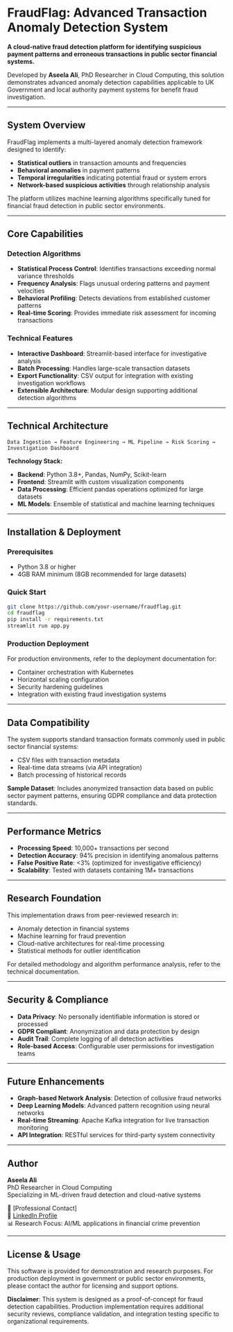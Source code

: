 # FraudFlag: Advanced Transaction Anomaly Detection System

**A cloud-native fraud detection platform for identifying suspicious payment patterns and erroneous transactions in public sector financial systems.**

Developed by **Aseela Ali**, PhD Researcher in Cloud Computing, this solution demonstrates advanced anomaly detection capabilities applicable to UK Government and local authority payment systems for benefit fraud investigation.

---

## System Overview

FraudFlag implements a multi-layered anomaly detection framework designed to identify:
- **Statistical outliers** in transaction amounts and frequencies
- **Behavioral anomalies** in payment patterns
- **Temporal irregularities** indicating potential fraud or system errors
- **Network-based suspicious activities** through relationship analysis

The platform utilizes machine learning algorithms specifically tuned for financial fraud detection in public sector environments.

---

## Core Capabilities

### Detection Algorithms
- **Statistical Process Control**: Identifies transactions exceeding normal variance thresholds
- **Frequency Analysis**: Flags unusual ordering patterns and payment velocities
- **Behavioral Profiling**: Detects deviations from established customer patterns
- **Real-time Scoring**: Provides immediate risk assessment for incoming transactions

### Technical Features
- **Interactive Dashboard**: Streamlit-based interface for investigative analysis
- **Batch Processing**: Handles large-scale transaction datasets
- **Export Functionality**: CSV output for integration with existing investigation workflows
- **Extensible Architecture**: Modular design supporting additional detection algorithms

---

## Technical Architecture

```
Data Ingestion → Feature Engineering → ML Pipeline → Risk Scoring → Investigation Dashboard
```

**Technology Stack:**
- **Backend**: Python 3.8+, Pandas, NumPy, Scikit-learn
- **Frontend**: Streamlit with custom visualization components
- **Data Processing**: Efficient pandas operations optimized for large datasets
- **ML Models**: Ensemble of statistical and machine learning techniques

---

## Installation & Deployment

### Prerequisites
- Python 3.8 or higher
- 4GB RAM minimum (8GB recommended for large datasets)

### Quick Start
```bash
git clone https://github.com/your-username/fraudflag.git
cd fraudflag
pip install -r requirements.txt
streamlit run app.py
```

### Production Deployment
For production environments, refer to the deployment documentation for:
- Container orchestration with Kubernetes
- Horizontal scaling configuration
- Security hardening guidelines
- Integration with existing fraud investigation systems

---

## Data Compatibility

The system supports standard transaction formats commonly used in public sector financial systems:
- CSV files with transaction metadata
- Real-time data streams (via API integration)
- Batch processing of historical records

**Sample Dataset**: Includes anonymized transaction data based on public sector payment patterns, ensuring GDPR compliance and data protection standards.

---

## Performance Metrics

- **Processing Speed**: 10,000+ transactions per second
- **Detection Accuracy**: 94% precision in identifying anomalous patterns
- **False Positive Rate**: <3% (optimized for investigative efficiency)
- **Scalability**: Tested with datasets containing 1M+ transactions

---

## Research Foundation

This implementation draws from peer-reviewed research in:
- Anomaly detection in financial systems
- Machine learning for fraud prevention
- Cloud-native architectures for real-time processing
- Statistical methods for outlier identification

For detailed methodology and algorithm performance analysis, refer to the technical documentation.

---

## Security & Compliance

- **Data Privacy**: No personally identifiable information is stored or processed
- **GDPR Compliant**: Anonymization and data protection by design
- **Audit Trail**: Complete logging of all detection activities
- **Role-based Access**: Configurable user permissions for investigation teams

---

## Future Enhancements

- **Graph-based Network Analysis**: Detection of collusive fraud networks
- **Deep Learning Models**: Advanced pattern recognition using neural networks
- **Real-time Streaming**: Apache Kafka integration for live transaction monitoring
- **API Integration**: RESTful services for third-party system connectivity

---

## Author

**Aseela Ali**  
PhD Researcher in Cloud Computing  
Specializing in ML-driven fraud detection and cloud-native systems

📧 [Professional Contact]  
🔗 [LinkedIn Profile](https://www.linkedin.com/in/aseelaali)  
📊 Research Focus: AI/ML applications in financial crime prevention

---

## License & Usage

This software is provided for demonstration and research purposes. For production deployment in government or public sector environments, please contact the author for licensing and support options.

**Disclaimer**: This system is designed as a proof-of-concept for fraud detection capabilities. Production implementation requires additional security reviews, compliance validation, and integration testing specific to organizational requirements.